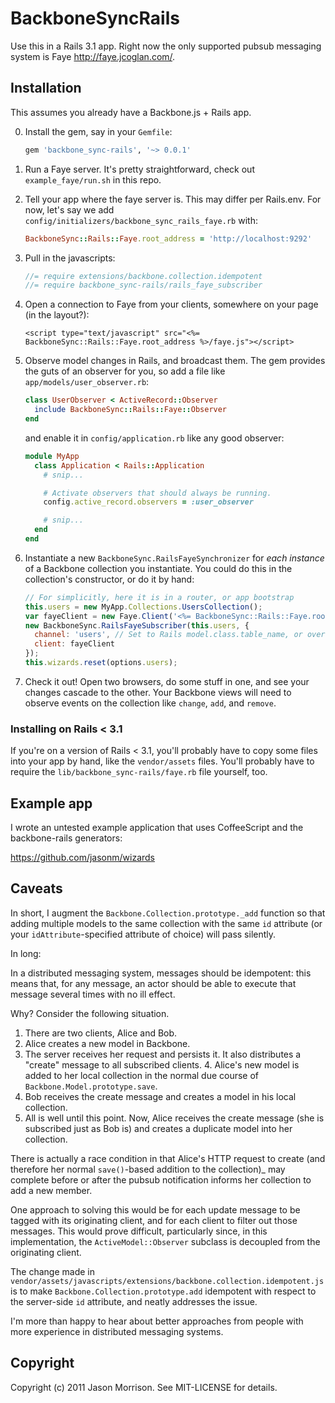 # BackboneSyncRails

Use this in a Rails 3.1 app.  Right now the only supported pubsub messaging
system is Faye http://faye.jcoglan.com/.

## Installation

This assumes you already have a Backbone.js + Rails app.

0.  Install the gem, say in your `Gemfile`:

    ```ruby
    gem 'backbone_sync-rails', '~> 0.0.1'
    ```

1.  Run a Faye server.  It's pretty straightforward, check out `example_faye/run.sh` in this repo.

2.  Tell your app where the faye server is.  This may differ per Rails.env.
    For now, let's say we add `config/initializers/backbone_sync_rails_faye.rb` with:

    ```ruby
    BackboneSync::Rails::Faye.root_address = 'http://localhost:9292'
    ```

3.  Pull in the javascripts:

    ```javascript
    //= require extensions/backbone.collection.idempotent
    //= require backbone_sync-rails/rails_faye_subscriber
    ```

4.  Open a connection to Faye from your clients, somewhere on your page (in the layout?):

    ```eruby
    <script type="text/javascript" src="<%= BackboneSync::Rails::Faye.root_address %>/faye.js"></script>
    ```

5.  Observe model changes in Rails, and broadcast them.  The gem provides the guts of
    an observer for you, so add a file like `app/models/user_observer.rb`:

    ```ruby
    class UserObserver < ActiveRecord::Observer
      include BackboneSync::Rails::Faye::Observer
    end
    ```

    and enable it in `config/application.rb` like any good observer:

    ```ruby
    module MyApp
      class Application < Rails::Application
        # snip...

        # Activate observers that should always be running.
        config.active_record.observers = :user_observer

        # snip...
      end
    end
    ```

7.  Instantiate a new `BackboneSync.RailsFayeSynchronizer` for *each instance*
    of a Backbone collection you instantiate.  You could do this in the
    collection's constructor, or do it by hand:

    ```javascript
    // For simplicitly, here it is in a router, or app bootstrap
    this.users = new MyApp.Collections.UsersCollection();
    var fayeClient = new Faye.Client('<%= BackboneSync::Rails::Faye.root_address %>/faye');
    new BackboneSync.RailsFayeSubscriber(this.users, {
      channel: 'users', // Set to Rails model.class.table_name, or override Model#faye_channel
      client: fayeClient
    });
    this.wizards.reset(options.users);
    ```

8.  Check it out!  Open two browsers, do some stuff in one, and see your changes
    cascade to the other.  Your Backbone views will need to observe events on
    the collection like `change`, `add`, and `remove`.

### Installing on Rails < 3.1

If you're on a version of Rails < 3.1, you'll probably have to copy some files
into your app by hand, like the `vendor/assets` files.  You'll probably have to
require the `lib/backbone_sync-rails/faye.rb` file yourself, too.

## Example app

I wrote an untested example application that uses CoffeeScript and the
backbone-rails generators:

https://github.com/jasonm/wizards

## Caveats

In short, I augment the `Backbone.Collection.prototype._add` function so
that adding multiple models to the same collection with the same `id` attribute
(or your `idAttribute`-specified attribute of choice) will pass silently.

In long:

In a distributed messaging system, messages should be idempotent: this means
that, for any message, an actor should be able to execute that message several
times with no ill effect.

Why?  Consider the following situation.

1. There are two clients, Alice and Bob.
2. Alice creates a new model in Backbone.
3. The server receives her request and persists it.  It also distributes a
"create" message to all subscribed clients.  4. Alice's new model is added to
her local collection in the normal due course of
`Backbone.Model.prototype.save`.
5. Bob receives the create message and creates a model in his local collection.
6. All is well until this point.  Now, Alice receives the create message (she
is subscribed just as Bob is) and creates a duplicate model into her
collection.

There is actually a race condition in that Alice's HTTP request to create (and
therefore her normal `save()`-based addition to the collection)_ may complete
before or after the pubsub notification informs her collection to add a new
member.

One approach to solving this would be for each update message to be tagged with
its originating client, and for each client to filter out those messages.  This
would prove difficult, particularly since, in this implementation, the
`ActiveModel::Observer` subclass is decoupled from the originating client.

The change made in
`vendor/assets/javascripts/extensions/backbone.collection.idempotent.js` is to
make `Backbone.Collection.prototype.add` idempotent with respect to the
server-side `id` attribute, and neatly addresses the issue.

I'm more than happy to hear about better approaches from people with more
experience in distributed messaging systems.

## Copyright

Copyright (c) 2011 Jason Morrison. See MIT-LICENSE for details.
